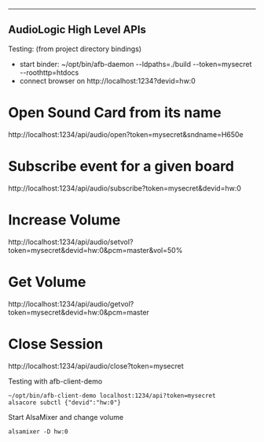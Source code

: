 ------------------------------------------------------------------------
   AudioLogic High Level APIs
------------------------------------------------------------------------

Testing: (from project directory bindings)
 * start binder:  ~/opt/bin/afb-daemon --ldpaths=./build --token=mysecret --roothttp=htdocs
 * connect browser on http://localhost:1234?devid=hw:0

 # Open Sound Card from its name
 http://localhost:1234/api/audio/open?token=mysecret&sndname=H650e

 # Subscribe event for a given board
 http://localhost:1234/api/audio/subscribe?token=mysecret&devid=hw:0

 # Increase Volume
 http://localhost:1234/api/audio/setvol?token=mysecret&devid=hw:0&pcm=master&vol=50%

 # Get Volume
 http://localhost:1234/api/audio/getvol?token=mysecret&devid=hw:0&pcm=master

 # Close Session
 http://localhost:1234/api/audio/close?token=mysecret


Testing with afb-client-demo

```
~/opt/bin/afb-client-demo localhost:1234/api?token=mysecret
alsacore subctl {"devid":"hw:0"}
```
 
Start AlsaMixer and change volume
```
alsamixer -D hw:0
```